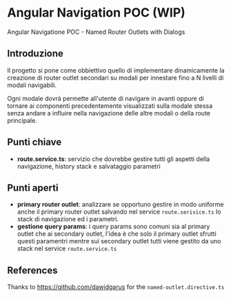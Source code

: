 # Angular Navigation POC (WIP)
Angular Navigatione POC - Named Router Outlets with Dialogs


## Introduzione
Il progetto si pone come obbiettivo quello di implementare dinamicamente la creazione di router outlet secondari su modali per innestare fino a N livelli di modali navigabili. 

Ogni modale dovrà permette all'utente di navigare in avanti oppure di tornare ai componenti precedentemente visualizzati sulla modale stessa senza andare a influire nella navigazione delle altre modali o della route principale.


## Punti chiave
- **route.service.ts**: servizio che dovrebbe gestire tutti gli aspetti della navigazione, history stack e salvataggio parametri

## Punti aperti

- **primary router outlet**: analizzare se opportuno gestire in modo uniforme anche il primary router outlet salvando nel service `route.serivice.ts` lo stack di navigazione ed i parametri.
- **gestione query params**: i query params sono comuni sia al primary outlet che ai secondary outlet, l'idea è che solo il primary outlet sfrutti questi paramentri mentre sui secondary outlet tutti viene gestito da uno stack nel service `route.service.ts`



## References

Thanks to https://github.com/dawidgarus for the `named-outlet.directive.ts`